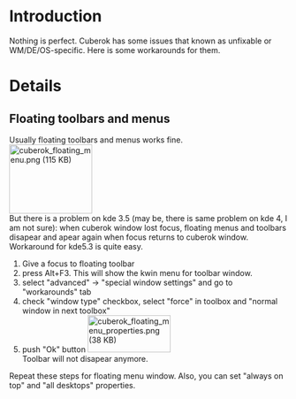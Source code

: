 # Introduction #

Nothing is perfect. Cuberok has some issues that known as unfixable or WM/DE/OS-specific. Here is some workarounds for them.


# Details #

## Floating toolbars and menus ##
Usually floating toolbars and menus works fine.<br />
<a href='http://f.imagehost.org/view/0665/cuberok_floating_menu'><img src='http://f.imagehost.org/t/0665/cuberok_floating_menu.jpg' alt='cuberok_floating_menu.png (115 KB)' border='0' width='150' height='125' /></a><br />
But there is a problem on kde 3.5 (may be, there is same problem on kde 4, I am not sure):
when cuberok window lost focus, floating menus and toolbars disapear and apear again when focus returns to cuberok window. Workaround for kde5.3 is quite easy.
  1. Give a focus to floating toolbar
  1. press Alt+F3. This will show the kwin menu for toolbar window.
  1. select "advanced" -> "special window settings" and go to "workarounds" tab
  1. check "window type" checkbox, select "force" in toolbox and "normal window in next toolbox"
  1. push "Ok" button
<a href='http://f.imagehost.org/view/0037/cuberok_floating_menu_properties'><img src='http://f.imagehost.org/t/0037/cuberok_floating_menu_properties.jpg' alt='cuberok_floating_menu_properties.png (38 KB)' border='0' width='150' height='67' /></a><br />
Toolbar will not disapear anymore.

Repeat these steps for floating menu window. Also, you can set "always on top" and "all desktops" properties.